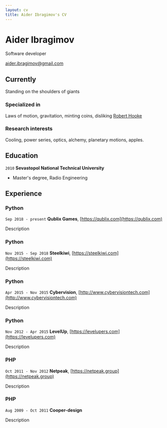 ```yaml
---
layout: cv
title: Aider Ibragimov's CV
---
```

# Aider Ibragimov
Software developer

<div id="webaddress">
<a href="mailto:aider.ibragimov@gmail.com">aider.ibragimov@gmail.com</a>
</div>


## Currently

Standing on the shoulders of giants

### Specialized in

Laws of motion, gravitation, minting coins, disliking [Robert Hooke](http://en.wikipedia.org/wiki/Robert_Hooke)


### Research interests

Cooling, power series, optics, alchemy, planetary motions, apples.


## Education

`2010`
__Sevastopol National Technical University__
- Master's degree, Radio Engineering



## Experience
### Python

`Sep 2018 - present`
__Qublix Games__, [https://qublix.com](https://qublix.com)

Description

### Python
`Nov 2015 - Sep 2018`
__Steelkiwi__, [https://steelkiwi.com](https://steelkiwi.com)

Description

### Python
`Apr 2015 - Nov 2015`
__Cybervision__, [http://www.cybervisiontech.com](http://www.cybervisiontech.com)

Description

### Python
`Nov 2012 - Apr 2015`
__LevelUp__, [https://levelupers.com](https://levelupers.com)

Description

### PHP
`Oct 2011 - Nov 2012`
__Netpeak__, [https://netpeak.group](https://netpeak.group)

Description

### PHP
`Aug 2009 - Oct 2011`
__Cooper-design__

Description


<!-- ### Footer

Last updated: April 2022 -->
